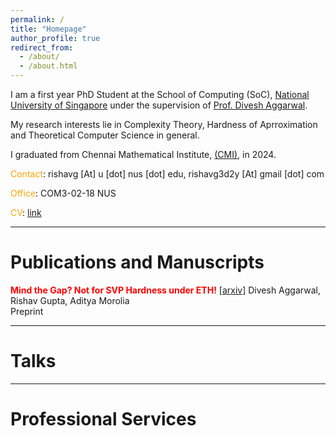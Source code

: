 ```yaml
---
permalink: /
title: "Homepage"
author_profile: true
redirect_from: 
  - /about/
  - /about.html
---
```


I am a first year PhD Student at the School of Computing (SoC), [National University of Singapore](https://www.nus.edu.sg/) under the supervision of [Prof. Divesh Aggarwal](https://sites.google.com/site/diveshhomepage/).

My research interests lie in Complexity Theory, Hardness of Aprroximation and Theoretical Computer Science in general. 


I graduated from Chennai Mathematical Institute, [(CMI)](https://www.cmi.ac.in/), in 2024.

<span style="color:orange">Contact</span>: rishavg [At] u [dot] nus [dot] edu, rishavg3d2y [At] gmail [dot] com

<span style="color:orange">Office</span>:  COM3-02-18 NUS

<span style="color:orange">CV</span>: [link]()

---
Publications and Manuscripts
=======

<span style="color:red">**Mind the Gap? Not for SVP Hardness under ETH!** </span>  [[arxiv]](https://arxiv.org/abs/2312.05686) Divesh Aggarwal, Rishav Gupta, Aditya Morolia                 
Preprint

---

Talks
=======
---

Professional Services
=======
